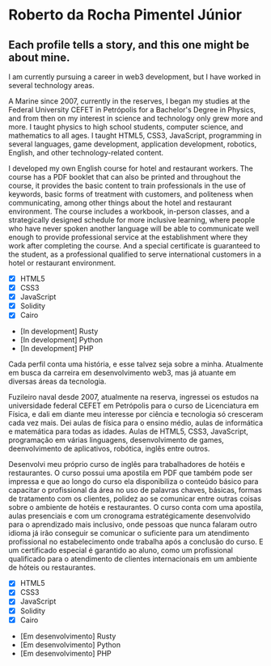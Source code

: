 # **Roberto da Rocha Pimentel Júnior**
## Each profile tells a story, and this one might be about mine.

I am currently pursuing a career in web3 development, but I have worked in several technology areas.

A Marine since 2007, currently in the reserves, I began my studies at the Federal University CEFET in Petrópolis for a Bachelor's Degree in Physics, and from then on my interest in science and technology only grew more and more. I taught physics to high school students, computer science, and mathematics to all ages. I taught HTML5, CSS3, JavaScript, programming in several languages, game development, application development, robotics, English, and other technology-related content.

I developed my own English course for hotel and restaurant workers. The course has a PDF booklet that can also be printed and throughout the course, it provides the basic content to train professionals in the use of keywords, basic forms of treatment with customers, and politeness when communicating, among other things about the hotel and restaurant environment. The course includes a workbook, in-person classes, and a strategically designed schedule for more inclusive learning, where people who have never spoken another language will be able to communicate well enough to provide professional service at the establishment where they work after completing the course. And a special certificate is guaranteed to the student, as a professional qualified to serve international customers in a hotel or restaurant environment.

- [x] HTML5
- [x] CSS3
- [x] JavaScript
- [x] Solidity
- [x] Cairo
- [In development] Rusty
- [In development] Python
- [In development] PHP

Cada perfil conta uma história, e esse talvez seja sobre a minha.
Atualmente em busca da carreira em desenvolvimento web3, mas já atuante em diversas áreas da tecnologia.
 
Fuzileiro naval desde 2007, atualmente na reserva, ingressei os estudos na universidade federal CEFET em Petrópolis para o curso de Licenciatura em Física, e dali em diante meu interesse por ciência e tecnologia só cresceram cada vez mais. Dei aulas de física para o ensino médio, aulas de informática e matemática para todas as idades. Aulas de HTML5, CSS3, JavaScript, programação em várias linguagens, desenvolvimento de games, deenvolvimento de aplicativos, robótica, inglês entre outros.

Desenvolvi meu próprio curso de inglês para trabalhadores de hotéis e restaurantes. O curso possui uma apostila em PDF que também pode ser impressa e que ao longo do curso ela disponibiliza o conteúdo básico para capacitar o profissional da área no uso de palavras chaves, básicas, formas de tratamento com os clientes, polidez ao se comunicar entre outras coisas sobre o ambiente de hotéis e restaurantes. O curso conta com uma apostila, aulas presenciais e com um cronograma estratégicamente desenvolvido para o aprendizado mais inclusivo, onde pessoas que nunca falaram outro idioma já irão conseguir se comunicar o suficiente para um atendimento profissional no estabelecimento onde trabalha após a conclusão do curso. E um certificado especial é garantido ao aluno, como um profissional qualificado para o atendimento de clientes internacionais em um ambiente de hóteis ou restaurantes.

- [x] HTML5
- [x] CSS3
- [x] JavaScript
- [x] Solidity
- [x] Cairo
- [Em desenvolvimento] Rusty
- [Em desenvolvimento] Python
- [Em desenvolvimento] PHP
